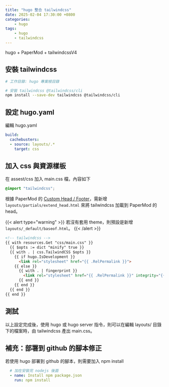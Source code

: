 ```yaml
---
title: "hugo 整合 tailwindcss"
date: 2025-02-04 17:30:00 +0800
categories: 
    - hugo
tags:
    - hugo
    - tailwindcss
---
```


hugo + PaperMod + tailwindcssV4

## 安裝 tailwindcss

```bash
# 工作目錄: hugo 專案根目錄

# 安裝 tailwindcss @tailwindcss/cli
npm install --save-dev tailwindcss @tailwindcss/cli
```

## 設定 hugo.yaml

編輯 hugo.yaml

```yaml
build:
  cachebusters:
  - source: layouts/.*
    target: css
```

## 加入 css 與資源樣板

在 assest/css 加入 main.css 檔，內容如下

```css
@import "tailwindcss";
```

根據 PaperMod 的 [Custom Head / Footer](https://github.com/adityatelange/hugo-PaperMod/wiki/FAQs#custom-head--footer)，需新增 `layouts/partials/extend_head.html` 來將 tailwindcss 加載到 PaperMod 的 head。

{{< alert type="warning" >}}
若沒有套用 theme，則預設是新增 `layouts/_default/baseof.html`。
{{< /alert >}}

```html
<!-- tailwindcss -->
{{ with resources.Get "css/main.css" }}
  {{ $opts := dict "minify" true }}
  {{ with . | css.TailwindCSS $opts }}
    {{ if hugo.IsDevelopment }}
      <link rel="stylesheet" href="{{ .RelPermalink }}">
    {{ else }}
      {{ with . | fingerprint }}
        <link rel="stylesheet" href="{{ .RelPermalink }}" integrity="{{ .Data.Integrity }}" crossorigin="anonymous">
      {{ end }}
    {{ end }}
  {{ end }}
{{ end }}
```

## 測試

以上設定完成後，使用 hugo 或 hugo server 指令，則可以在編輯 layouts/ 目錄下的檔案時，由 tailwindcss 產出 main.css。

## 補充：部署到 github 的腳本修正

若使用 hugo 部署到 github 的腳本，則需要加入 npm install

```yaml
  # 加在安裝完 nodejs 後面
  - name: Install npm package.json
    run: npm install
```

